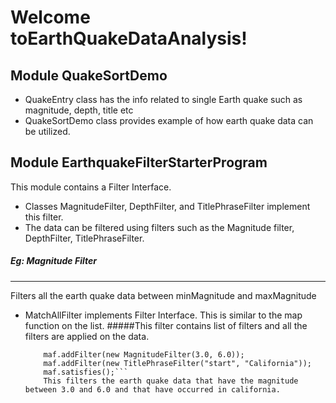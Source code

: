 Welcome toEarthQuakeDataAnalysis!
===================


Module QuakeSortDemo 
---------------------------------------

- QuakeEntry class has the info related to single Earth quake such as magnitude, depth, title etc
- QuakeSortDemo class provides example of how earth quake data can be utilized.


Module EarthquakeFilterStarterProgram
-----------------------------------------

This module contains a Filter Interface.

- Classes MagnitudeFilter, DepthFilter, and TitlePhraseFilter implement this filter.
- The data can be filtered using filters such as the Magnitude filter, DepthFilter, TitlePhraseFilter.
##### Eg: Magnitude Filter 
__________________________
Filters all the earth quake data between minMagnitude and maxMagnitude

- MatchAllFilter implements Filter Interface. This is similar to the map function on the list.
#####This filter contains list of filters and all the filters are applied on the data.
	 ```MatchAllFilter maf = new MatchAllFilter();
         maf.addFilter(new MagnitudeFilter(3.0, 6.0));
         maf.addFilter(new TitlePhraseFilter("start", "California"));
         maf.satisfies();```
         This filters the earth quake data that have the magnitude between 3.0 and 6.0 and that have occurred in california.

